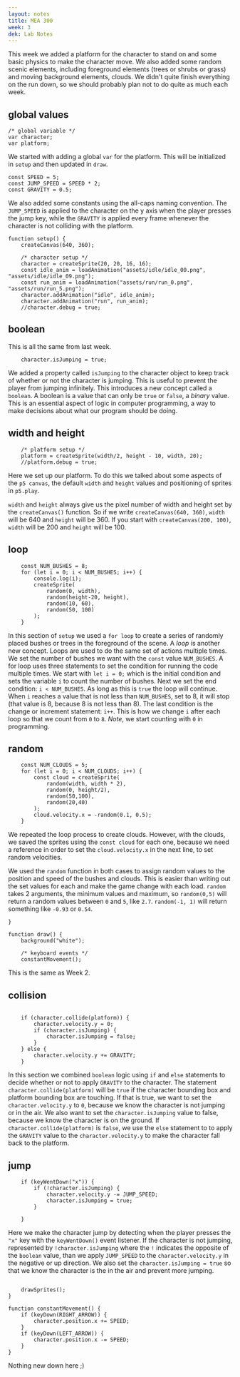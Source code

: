 ```yaml
---
layout: notes
title: MEA 300
week: 3
dek: Lab Notes
---
```


This week we added a platform for the character to stand on and some basic physics to make the character move.  We also added some random scenic elements, including foreground elements (trees or shrubs or grass) and moving background elements, clouds.  We didn't quite finish everything on the run down, so we should probably plan not to do quite as much each week.

## global values

```
/* global variable */
var character;
var platform;
```

We started with adding a global `var` for the platform.  This will be initialized in `setup` and then updated in `draw`.

```
const SPEED = 5;
const JUMP_SPEED = SPEED * 2;
const GRAVITY = 0.5;
```

We also added some constants using the all-caps naming convention.  The `JUMP_SPEED` is applied to the character on the y axis when the player presses the jump key, while the `GRAVITY` is applied every frame whenever the character is not colliding with the platform.

```
function setup() {
    createCanvas(640, 360);
    
	/* character setup */
	character = createSprite(20, 20, 16, 16);
    const idle_anim = loadAnimation("assets/idle/idle_00.png", "assets/idle/idle_09.png");
    const run_anim = loadAnimation("assets/run/run_0.png", "assets/run/run_5.png");
    character.addAnimation("idle", idle_anim);
    character.addAnimation("run", run_anim);
	//character.debug = true;
```

## boolean

This is all the same from last week.

```
	character.isJumping = true;
```

We added a property called `isJumping` to the character object to keep track of whether or not the character is jumping.  This is useful to prevent the player from jumping infinitely.  This introduces a new concept called a `boolean`.  A boolean is a value that can only be `true` or `false`, a *binary* value.  This is an essential aspect of logic in computer programming, a way to make decisions about what our program should be doing.

## width and height

```	
	/* platform setup */
	platform = createSprite(width/2, height - 10, width, 20);
	//platform.debug = true;
```

Here we set up our platform.  To do this we talked about some aspects of the `p5 canvas`, the default `width` and `height` values and positioning of sprites in `p5.play`.  

`width` and `height` always give us the pixel number of width and height set by the `createCanvas()` function.  So if we write `createCanvas(640, 360)`, `width` will be 640 and `height` will be 360.  If you start with `createCanvas(200, 100)`, `width` will be 200 and `height` will be 100.


## loop

```
	const NUM_BUSHES = 8;
	for (let i = 0; i < NUM_BUSHES; i++) {
		console.log(i);
		createSprite(
			random(0, width), 
			random(height-20, height), 
			random(10, 60), 
			random(50, 100)
		);
	}
```

In this section of `setup` we used a `for loop` to create a series of randomly placed bushes or trees in the foreground of the scene.  A *loop* is another new concept.  Loops are used to do the same set of actions multiple times.  We set the number of bushes we want with the `const` value `NUM_BUSHES`.  A for loop uses three statements to set the condition for running the code multiple times.  We start with `let i = 0;` which is the initial condition and sets the variable `i` to count the number of bushes.  Next we set the end condition: `i < NUM_BUSHES`.  As long as this is `true` the loop will continue.  When `i` reaches a value that is not less than `NUM_BUSHES`, set to 8, it will stop (that value is 8, because 8 is not less than 8).  The last condition is the change or increment statement: `i++`.  This is how we change `i` after each loop so that we count from `0` to `8`.  *Note*, we start counting with `0` in programming.
	
## random

```
	const NUM_CLOUDS = 5;
	for (let i = 0; i < NUM_CLOUDS; i++) {
		const cloud = createSprite(
			random(width, width * 2),
			random(0, height/2),
			random(50,100),
			random(20,40)
		);
		cloud.velocity.x = -random(0.1, 0.5);
	}
```

We repeated the loop process to create clouds.  However, with the clouds, we saved the sprites using the `const cloud` for each one, because we need a reference in order to set the `cloud.velocity.x` in the next line, to set random velocities.

We used the `random` function in both cases to assign random values to the position and speed of the bushes and clouds.  This is easier than writing out the set values for each and make the game change with each load.  `random` takes 2 arguments, the minimum values and maximum, so `random(0,5)` will return a random values between `0` and `5`, like `2.7`.  `random(-1, 1)` will return something like `-0.93` or `0.54`.  

```    
}

function draw() {
    background("white");
    
    /* keyboard events */
    constantMovement();
```

This is the same as Week 2.

## collision

```
    
	if (character.collide(platform)) {
		character.velocity.y = 0;
		if (character.isJumping) {
			character.isJumping = false;
		}
	} else {
		character.velocity.y += GRAVITY;
	}
```

In this section we combined `boolean` logic using `if` and `else` statements to decide whether or not to apply `GRAVITY` to the character.  The statement `character.collide(platform)` will be `true` if the character bounding box and platform bounding box are touching.  If that is true, we want to set the `character.velocity.y` to `0`, because we know the character is not jumping or in the air.  We also want to set the `character.isJumping` value to false, because we know the character is on the ground.  If `character.collide(platform)` is `false`, we use the `else` statement to to apply the `GRAVITY` value to the `character.velocity.y` to make the character fall back to the platform.

## jump

```	
	if (keyWentDown("x")) {
		if (!character.isJumping) {
			character.velocity.y -= JUMP_SPEED;
			character.isJumping = true;
		}
		
	}
```

Here we make the character jump by detecting when the player presses the `"x"` key with the `keyWentDown()` event listener.  If the character is not jumping, represented by `!character.isJumping` where the `!` indicates the opposite of the `boolean` value, than we apply `JUMP_SPEED` to the `character.velocity.y` in the negative or up direction.  We also set the `character.isJumping = true` so that we know the character is the in the air and prevent more jumping.
	
```
    
    drawSprites();
}

function constantMovement() {
    if (keyDown(RIGHT_ARROW)) {
        character.position.x += SPEED;
    }
    if (keyDown(LEFT_ARROW)) {
        character.position.x -= SPEED;
    }
}

```

Nothing new down here ;)


<!-- 
 run down
 
- creating a simple platform
- detecting a collision
- the oppsite of true
- jump velocity
- jumping states

- random shrubs
- random clouds
- random()

 -->